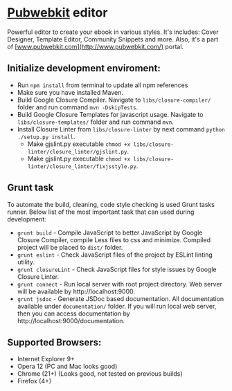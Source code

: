 # [Pubwebkit](http://www.pubwebkit.com/) editor

Powerful editor to create your ebook in various styles. It's includes: Cover Designer, Template Editor, Community Snippets and more.
Also, it's a part of [www.pubwebkit.com](http://www.pubwebkit.com/) portal.

## Initialize development enviroment:
- Run `npm install` from terminal to update all npm references
- Make sure you have installed Maven.
- Build Google Closure Compiler. Navigate to `libs/closure-compiler/` folder and run command `mvn -DskipTests`.
- Build Google Closure Templates for javascript usage. Navigate to `libs/closure-templates/` folder and run command `mvn`.
- Install Closure Linter from `libs/closure-linter` by next command `python ./setup.py install`.
    - Make gjslint.py executable `chmod +x libs/closure-linter/closure_linter/gjslint.py`.
    - Make gjslint.py executable `chmod +x libs/closure-linter/closure_linter/fixjsstyle.py`.

## Grunt task
To automate the build, cleaning, code style checking is used Grunt tasks runner.
Below list of the most important task that can used during development:
* `grunt build` - Compile JavaScript to better JavaScript by Google Closure Compiler, compile Less files to css and minimize. Compiled project will be placed to `dist/` folder.
* `grunt eslint` - Check JavaScript files of the project by  ESLint linting utility.
* `grunt closureLint` - Check JavaScript files for style issues by Google Closure Linter.
* `grunt connect` - Run local server with root project directory. Web server will be available by http://localhost:9000.
* `grunt jsdoc` - Generate JSDoc based documentation. All documentation available under `documentation/` folder. If you will run local web server, then you can access documentation by http://localhost:9000/documentation.

## Supported Browsers:
* Internet Explorer 9+
* Opera 12 (PC and Mac looks good)
* Chrome (21+) (Looks good, not tested on previous builds)
* Firefox (4+)
